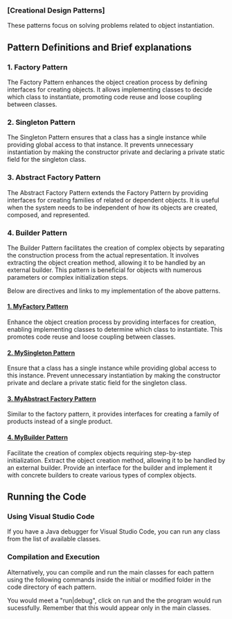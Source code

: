 ### [Creational Design Patterns]
These patterns focus on solving problems related to object instantiation.

## Pattern Definitions and Brief explanations

### 1. Factory Pattern
The Factory Pattern enhances the object creation process by defining interfaces for creating objects. It allows implementing classes to decide which class to instantiate, promoting code reuse and loose coupling between classes.

### 2. Singleton Pattern
The Singleton Pattern ensures that a class has a single instance while providing global access to that instance. It prevents unnecessary instantiation by making the constructor private and declaring a private static field for the singleton class.

### 3. Abstract Factory Pattern
The Abstract Factory Pattern extends the Factory Pattern by providing interfaces for creating families of related or dependent objects. It is useful when the system needs to be independent of how its objects are created, composed, and represented.

### 4. Builder Pattern
The Builder Pattern facilitates the creation of complex objects by separating the construction process from the actual representation. It involves extracting the object creation method, allowing it to be handled by an external builder. This pattern is beneficial for objects with numerous parameters or complex initialization steps.

Below are directives and links to my implementation of the above patterns.

#### [1. MyFactory Pattern](FOMUBAD_BORISTA_FONDI_20V2001/Creational/factory)
Enhance the object creation process by providing interfaces for creation, enabling implementing classes to determine which class to instantiate. This promotes code reuse and loose coupling between classes.

#### [2. MySingleton Pattern](FOMUBAD_BORISTA_FONDI_20V2001/Creational/singleton)
Ensure that a class has a single instance while providing global access to this instance. Prevent unnecessary instantiation by making the constructor private and declare a private static field for the singleton class.

#### [3. MyAbstract Factory Pattern](FOMUBAD_BORISTA_FONDI_20V2001/Creational/AbstractFactory)
Similar to the factory pattern, it provides interfaces for creating a family of products instead of a single product.

#### [4. MyBuilder Pattern](FOMUBAD_BORISTA_FONDI_20V2001/Creational/builder)
Facilitate the creation of complex objects requiring step-by-step initialization. Extract the object creation method, allowing it to be handled by an external builder. Provide an interface for the builder and implement it with concrete builders to create various types of complex objects.

## Running the Code

### Using Visual Studio Code

If you have a Java debugger for Visual Studio Code, you can run any class from the list of available classes.

### Compilation and Execution

Alternatively, you can compile and run the main classes for each pattern using the following commands inside the initial or modified folder in the code directory of each pattern.

You would meet a "run|debug", click on run and the the program would run sucessfully. Remember that this would appear only in the main classes. 

